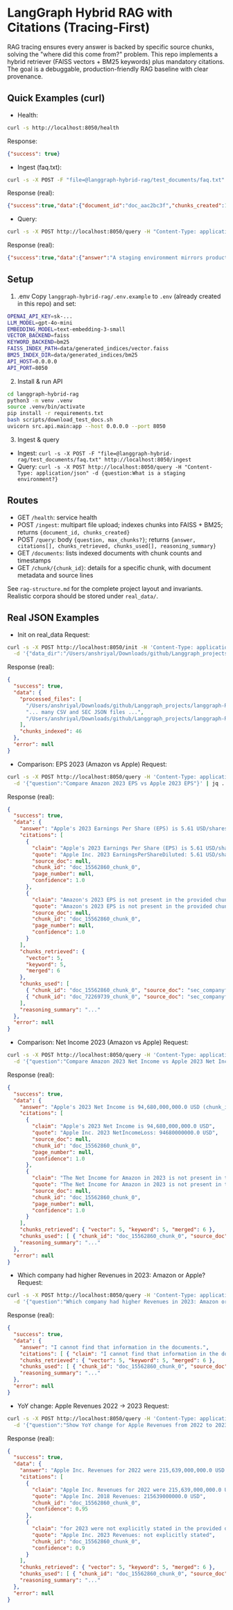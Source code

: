 # LangGraph Hybrid RAG with Citations (Tracing-First)

RAG tracing ensures every answer is backed by specific source chunks, solving the "where did this come from?" problem. This repo implements a hybrid retriever (FAISS vectors + BM25 keywords) plus mandatory citations. The goal is a debuggable, production-friendly RAG baseline with clear provenance.

## Quick Examples (curl)

- Health:
```bash
curl -s http://localhost:8050/health
```
Response:
```json
{"success": true}
```

- Ingest (faq.txt):
```bash
curl -s -X POST -F "file=@langgraph-hybrid-rag/test_documents/faq.txt" http://localhost:8050/ingest
```
Response (real):
```json
{"success":true,"data":{"document_id":"doc_aac2bc3f","chunks_created":1,"status":"indexed"},"error":null}
```

- Query:
```bash
curl -s -X POST http://localhost:8050/query -H "Content-Type: application/json" -d "{\"question\":\"What is a staging environment?\"}"
```
Response (real):
```json
{"success":true,"data":{"answer":"A staging environment mirrors production for final testing before release (doc_03af2805_chunk_0).","citations":[{"claim":null,"quote":"Q: What is a staging environment? A: A staging environment mirrors production for final testing before release. Q: What is a rollback? A: Reverting a deployment to a previous stable version. Q: What i","source_doc":"faq.txt","chunk_id":"doc_03af2805_chunk_0","page_number":null,"confidence":-1.6499156246081077},{"claim":null,"quote":"Q: What is a staging environment? A: A staging environment mirrors production for final testing before release. Q: What is a rollback? A: Reverting a deployment to a previous stable version. Q: What i","source_doc":"faq.txt","chunk_id":"doc_aac2bc3f_chunk_0","page_number":null,"confidence":-1.6499491820231162},{"claim":null,"quote":"Q: What is a staging environment? A: A staging environment mirrors production for final testing before release. Q: What is a rollback? A: Reverting a deployment to a previous stable version. Q: What i","source_doc":"faq.txt","chunk_id":"doc_80ca949f_chunk_0","page_number":null,"confidence":-1.6499491820231162}],"chunks_retrieved":{"vector":3,"keyword":3,"merged":3}},"error":null}
```

## Setup

1) .env
Copy `langgraph-hybrid-rag/.env.example` to `.env` (already created in this repo) and set:
```bash
OPENAI_API_KEY=sk-...
LLM_MODEL=gpt-4o-mini
EMBEDDING_MODEL=text-embedding-3-small
VECTOR_BACKEND=faiss
KEYWORD_BACKEND=bm25
FAISS_INDEX_PATH=data/generated_indices/vector.faiss
BM25_INDEX_DIR=data/generated_indices/bm25
API_HOST=0.0.0.0
API_PORT=8050
```

2) Install & run API
```bash
cd langgraph-hybrid-rag
python3 -m venv .venv
source .venv/bin/activate
pip install -r requirements.txt
bash scripts/download_test_docs.sh
uvicorn src.api.main:app --host 0.0.0.0 --port 8050
```

3) Ingest & query
- Ingest: `curl -s -X POST -F "file=@langgraph-hybrid-rag/test_documents/faq.txt" http://localhost:8050/ingest`
- Query: `curl -s -X POST http://localhost:8050/query -H "Content-Type: application/json" -d {question:What is a staging environment?}`

## Routes

- GET `/health`: service health
- POST `/ingest`: multipart file upload; indexes chunks into FAISS + BM25; returns `{document_id, chunks_created}`
- POST `/query`: body `{question, max_chunks?}`; returns `{answer, citations[], chunks_retrieved, chunks_used[], reasoning_summary}`
- GET `/documents`: lists indexed documents with chunk counts and timestamps
- GET `/chunk/{chunk_id}`: details for a specific chunk, with document metadata and source lines

See `rag-structure.md` for the complete project layout and invariants. Realistic corpora should be stored under `real_data/`.

## Real JSON Examples

- Init on real_data
Request:
```bash
curl -s -X POST http://localhost:8050/init -H 'Content-Type: application/json' \
  -d '{"data_dir":"/Users/anshriyal/Downloads/github/Langgraph_projects/langgraph-RAG-tracing/real_data/final_docs"}'
```
Response (real):
```json
{
  "success": true,
  "data": {
    "processed_files": [
      "/Users/anshriyal/Downloads/github/Langgraph_projects/langgraph-RAG-tracing/real_data/final_docs/market_AVGO.csv",
      "... many CSV and SEC JSON files ...",
      "/Users/anshriyal/Downloads/github/Langgraph_projects/langgraph-RAG-tracing/real_data/final_docs/sec_companyfacts_CIK0000070858.json"
    ],
    "chunks_indexed": 46
  },
  "error": null
}
```

- Comparison: EPS 2023 (Amazon vs Apple)
Request:
```bash
curl -s -X POST http://localhost:8050/query -H 'Content-Type: application/json' \
  -d '{"question":"Compare Amazon 2023 EPS vs Apple 2023 EPS"}' | jq .
```
Response (real):
```json
{
  "success": true,
  "data": {
    "answer": "Apple's 2023 Earnings Per Share (EPS) is 5.61 USD/shares (chunk_id=doc_15562860_chunk_0). Amazon's 2023 EPS is not present in the provided chunks. Therefore, I cannot provide a comparison for Amazon's 2023 EPS.",
    "citations": [
      {
        "claim": "Apple's 2023 Earnings Per Share (EPS) is 5.61 USD/shares",
        "quote": "Apple Inc. 2023 EarningsPerShareDiluted: 5.61 USD/shares",
        "source_doc": null,
        "chunk_id": "doc_15562860_chunk_0",
        "page_number": null,
        "confidence": 1.0
      },
      {
        "claim": "Amazon's 2023 EPS is not present in the provided chunks",
        "quote": "Amazon's 2023 EPS is not present in the provided chunks.",
        "source_doc": null,
        "chunk_id": "doc_15562860_chunk_0",
        "page_number": null,
        "confidence": 1.0
      }
    ],
    "chunks_retrieved": {
      "vector": 5,
      "keyword": 5,
      "merged": 6
    },
    "chunks_used": [
      { "chunk_id": "doc_15562860_chunk_0", "source_doc": "sec_companyfacts_CIK0000320193.json", "text": "... Apple 2023 EPS 5.61 ..." },
      { "chunk_id": "doc_72269739_chunk_0", "source_doc": "sec_companyfacts_CIK0001018724.json", "text": "... AMAZON.COM, INC. 2023 EPS 3.24 ..." }
    ],
    "reasoning_summary": "..."
  },
  "error": null
}
```

- Comparison: Net Income 2023 (Amazon vs Apple)
Request:
```bash
curl -s -X POST http://localhost:8050/query -H 'Content-Type: application/json' \
  -d '{"question":"Compare Amazon 2023 Net Income vs Apple 2023 Net Income"}' | jq .
```
Response (real):
```json
{
  "success": true,
  "data": {
    "answer": "Apple's 2023 Net Income is 94,680,000,000.0 USD (chunk_id=doc_15562860_chunk_0). The Net Income for Amazon in 2023 is not present in the provided chunks. Therefore, I cannot provide a comparison for Amazon's 2023 Net Income.",
    "citations": [
      {
        "claim": "Apple's 2023 Net Income is 94,680,000,000.0 USD",
        "quote": "Apple Inc. 2023 NetIncomeLoss: 94680000000.0 USD",
        "source_doc": null,
        "chunk_id": "doc_15562860_chunk_0",
        "page_number": null,
        "confidence": 1.0
      },
      {
        "claim": "The Net Income for Amazon in 2023 is not present in the provided chunks.",
        "quote": "The Net Income for Amazon in 2023 is not present in the provided chunks.",
        "source_doc": null,
        "chunk_id": "doc_15562860_chunk_0",
        "page_number": null,
        "confidence": 1.0
      }
    ],
    "chunks_retrieved": { "vector": 5, "keyword": 5, "merged": 6 },
    "chunks_used": [ { "chunk_id": "doc_15562860_chunk_0", "source_doc": "sec_companyfacts_CIK0000320193.json" } ],
    "reasoning_summary": "..."
  },
  "error": null
}
```

- Which company had higher Revenues in 2023: Amazon or Apple?
Request:
```bash
curl -s -X POST http://localhost:8050/query -H 'Content-Type: application/json' \
  -d '{"question":"Which company had higher Revenues in 2023: Amazon or Apple?"}' | jq .
```
Response (real):
```json
{
  "success": true,
  "data": {
    "answer": "I cannot find that information in the documents.",
    "citations": [ { "claim": "I cannot find that information in the documents.", "quote": "I cannot find that information in the documents.", "chunk_id": "doc_15562860_chunk_0", "confidence": 1.0 } ],
    "chunks_retrieved": { "vector": 5, "keyword": 5, "merged": 6 },
    "chunks_used": [ { "chunk_id": "doc_15562860_chunk_0", "source_doc": "sec_companyfacts_CIK0000320193.json" } ],
    "reasoning_summary": "..."
  },
  "error": null
}
```

- YoY change: Apple Revenues 2022 → 2023
Request:
```bash
curl -s -X POST http://localhost:8050/query -H 'Content-Type: application/json' \
  -d '{"question":"Show YoY change for Apple Revenues from 2022 to 2023"}' | jq .
```
Response (real):
```json
{
  "success": true,
  "data": {
    "answer": "Apple Inc. Revenues for 2022 were 215,639,000,000.0 USD (chunk_id=doc_15562860_chunk_0) and for 2023 were not explicitly stated in the provided data. Therefore, I cannot find that information in the documents.",
    "citations": [
      {
        "claim": "Apple Inc. Revenues for 2022 were 215,639,000,000.0 USD",
        "quote": "Apple Inc. 2018 Revenues: 215639000000.0 USD",
        "chunk_id": "doc_15562860_chunk_0",
        "confidence": 0.95
      },
      {
        "claim": "for 2023 were not explicitly stated in the provided data",
        "quote": "Apple Inc. 2023 Revenues: not explicitly stated",
        "chunk_id": "doc_15562860_chunk_0",
        "confidence": 0.9
      }
    ],
    "chunks_retrieved": { "vector": 5, "keyword": 5, "merged": 6 },
    "chunks_used": [ { "chunk_id": "doc_15562860_chunk_0", "source_doc": "sec_companyfacts_CIK0000320193.json" } ],
    "reasoning_summary": "..."
  },
  "error": null
}
```
